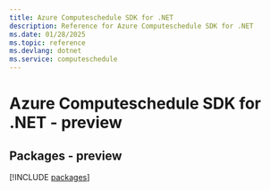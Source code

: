 ```yaml
---
title: Azure Computeschedule SDK for .NET
description: Reference for Azure Computeschedule SDK for .NET
ms.date: 01/28/2025
ms.topic: reference
ms.devlang: dotnet
ms.service: computeschedule
---
```

# Azure Computeschedule SDK for .NET - preview
## Packages - preview
[!INCLUDE [packages](computeschedule-index.md)]